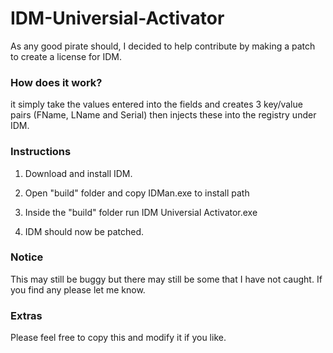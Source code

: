 # IDM-Universial-Activator

As any good pirate should, I decided to help contribute by making a patch to create a license for IDM.

### How does it work?

it simply take the values entered into the fields and creates 3 key/value pairs (FName, LName and Serial) then injects these into the registry under IDM.

### Instructions

1) Download and install IDM.

2) Open "build" folder and copy IDMan.exe to install path

3) Inside the "build" folder run IDM Universial Activator.exe

4) IDM should now be patched.

### Notice

This may still be buggy but there may still be some that I have not caught. If you find any please let me know.

### Extras

Please feel free to copy this and modify it if you like.


